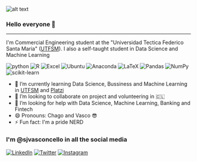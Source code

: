 ![alt text](https://media-exp1.licdn.com/dms/image/C4D16AQGbWDzbT4J1mQ/profile-displaybackgroundimage-shrink_350_1400/0/1623876519594?e=1652918400&v=beta&t=15GuDPpv1L3NdQUmXkFyzIyC0mIvXbLEjoTUMA_j-n8)


### Hello everyone 👋

----

I'm Commercial Engineering student at the "Universidad Tectica Federico Santa Maria" ([UTFSM](https://www.usm.cl/)). I also a self-taught student in Data Science and Machine Learning

![python](https://img.shields.io/badge/Python-14354C?style=for-the-badge&logo=python&logoColor=white)
![R](https://img.shields.io/badge/R-276DC3?style=for-the-badge&logo=r&logoColor=white)
![Excel](https://img.shields.io/badge/Microsoft_Excel-217346?style=for-the-badge&logo=microsoft-excel&logoColor=whit)
![Ubuntu](https://img.shields.io/badge/Ubuntu-E95420?style=for-the-badge&logo=ubuntu&logoColor=white)
![Anaconda](https://img.shields.io/badge/Anaconda-%2344A833.svg?style=for-the-badge&logo=anaconda&logoColor=white)
![LaTeX](https://img.shields.io/badge/latex-%23008080.svg?style=for-the-badge&logo=latex&logoColor=white)
![Pandas](https://img.shields.io/badge/pandas-%23150458.svg?style=for-the-badge&logo=pandas&logoColor=white)
![NumPy](https://img.shields.io/badge/numpy-%23013243.svg?style=for-the-badge&logo=numpy&logoColor=white)
![scikit-learn](https://img.shields.io/badge/scikit--learn-%23F7931E.svg?style=for-the-badge&logo=scikit-learn&logoColor=white) 

- 🌱 I’m currently learning Data Science, Bussiness and Machine Learning in [UTFSM](https://www.usm.cl/) and [Platzi](https://platzi.com/)
- 👯 I’m looking to collaborate on project and volunteering in 🇨🇱
- 🤔 I’m looking for help with Data Science, Machine Learning, Banking and Fintech
- 😄 Pronouns: Chago and Vasco 😎
- ⚡ Fun fact: I'm a pride NERD

### I'm @sjvasconcello in all the social media

[![LinkedIn](https://img.shields.io/badge/sjvasconcello-%230077B5.svg?style=for-the-badge&logo=linkedin&logoColor=white)](https://www.linkedin.com/in/sjvasconcello/)
[![Twitter](https://img.shields.io/badge/sjvasconcello-%231DA1F2.svg?style=for-the-badge&logo=Twitter&logoColor=white)](https://twitter.com/sjvasconcello)
[![Instagram](https://img.shields.io/badge/sjvasconcello-%23E4405F.svg?style=for-the-badge&logo=Instagram&logoColor=white)](https://www.instagram.com/sjvasconcello)

<!--
**sjvasconcello/sjvasconcello** is a ✨ _special_ ✨ repository because its `README.md` (this file) appears on your GitHub profile.

Here are some ideas to get you started:

- 🔭 I’m currently working on ...
- 🌱 I’m currently learning ...
- 👯 I’m looking to collaborate on ...
- 🤔 I’m looking for help with ...
- 💬 Ask me about ...
- 📫 How to reach me: ...
- 😄 Pronouns: ...
- ⚡ Fun fact: ...
-->
